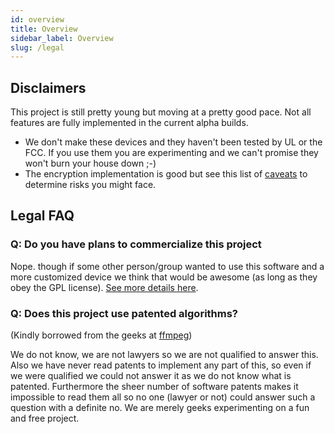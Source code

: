 ```yaml
---
id: overview
title: Overview
sidebar_label: Overview
slug: /legal
---
```

## Disclaimers

This project is still pretty young but moving at a pretty good pace. Not all features are fully implemented in the current alpha builds.

* We don't make these devices and they haven't been tested by UL or the FCC. If you use them you are experimenting and we can't promise they won't burn your house down ;-)
* The encryption implementation is good but see this list of [caveats](/docs/developers/device/security-device-developer#summary-of-strengthsweaknesses-of-our-current-implementation) to determine risks you might face.

## Legal FAQ

### Q: Do you have plans to commercialize this project

Nope. though if some other person/group wanted to use this software and a more customized device we think that would be awesome (as long as they obey the GPL license). [See more details here](licensing.md).

### Q: Does this project use patented algorithms?

(Kindly borrowed from the geeks at [ffmpeg](http://ffmpeg.org/legal.html))

We do not know, we are not lawyers so we are not qualified to answer this. Also we have never read patents to implement any part of this, so even if we were qualified we could not answer it as we do not know what is patented. Furthermore the sheer number of software patents makes it impossible to read them all so no one (lawyer or not) could answer such a question with a definite no. We are merely geeks experimenting on a fun and free project.
